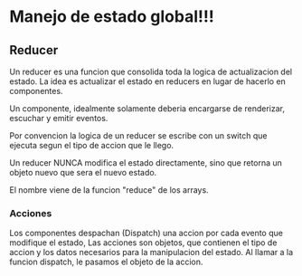 # Manejo de estado global!!!

## Reducer

Un reducer es una funcion que consolida toda la logica de actualizacion del estado.
La idea es actualizar el estado en reducers en lugar de hacerlo en componentes.

Un componente, idealmente solamente deberia encargarse de renderizar, escuchar y emitir eventos.

Por convencion la logica de un reducer se escribe con un switch que ejecuta segun el tipo de accion que le llego.

Un reducer NUNCA modifica el estado directamente, sino que retorna un objeto nuevo que sera el nuevo estado.

El nombre viene de la funcion "reduce" de los arrays.

### Acciones

Los componentes despachan (Dispatch) una accion por cada evento que modifique el estado,
Las acciones son objetos, que contienen el tipo de accion y los datos necesarios para la manipulacion del estado.
Al llamar a la funcion dispatch, le pasamos el objeto de la accion.




